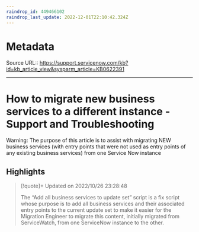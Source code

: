 ```yaml
---
raindrop_id: 449466102
raindrop_last_update: 2022-12-01T22:10:42.324Z
---
```


# Metadata
Source URL:: https://support.servicenow.com/kb?id=kb_article_view&sysparm_article=KB0622391


---
# How to migrate new business services to a different instance - Support and Troubleshooting

Warning: The purpose of this article is to assist with migrating NEW business services (with entry points that were not used as entry points of any existing business services) from one Service Now instance

## Highlights

> [!quote]+ Updated on 2022/10/26 23:28:48
>
> The “Add all business services to update set” script is a fix script whose purpose is to add all business services and their associated entry points to the current update set to make it easier for the Migration Engineer to migrate this content, initially migrated from ServiceWatch, from one ServiceNow instance to the other.
